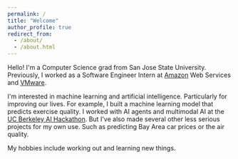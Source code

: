 ```yaml
---
permalink: /
title: "Welcome"
author_profile: true
redirect_from: 
  - /about/
  - /about.html
---
```


Hello! I'm a Computer Science grad from San Jose State University. Previously, I worked as a Software Engineer Intern at [Amazon](https://www.amazon.com/) Web Services and [VMware](https://www.vmware.com/).

I'm interested in machine learning and artificial intelligence. Particularly for improving our lives. For example, I built a machine learning model that predicts exercise quality. I worked with AI agents and multimodal AI at the [UC Berkeley AI Hackathon](https://devpost.com/software/style-sync?ref_content=user-portfolio&ref_feature=in_progress). But I've also made several other less serious projects for my own use. Such as predicting Bay Area car prices or the air quality.

My hobbies include working out and learning new things.


